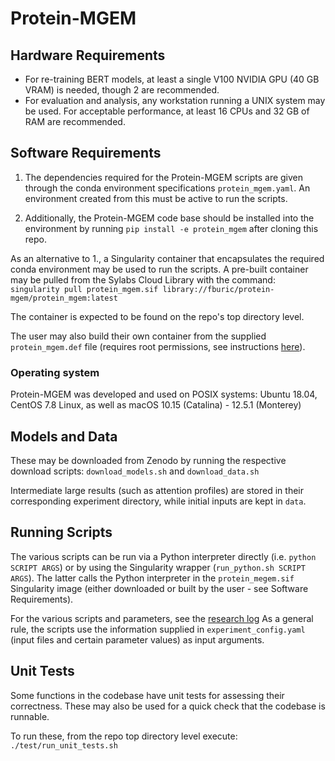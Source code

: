 # Protein-MGEM

## Hardware Requirements

* For re-training BERT models, at least a single V100 NVIDIA GPU (40 GB VRAM)
is needed, though 2 are recommended.
* For evaluation and analysis, any workstation running a UNIX system may be used. 
For acceptable performance, at least 16 CPUs and 32 GB of RAM are recommended.


## Software Requirements

1. The dependencies required for the Protein-MGEM scripts are given through
the conda environment specifications `protein_mgem.yaml`.
An environment created from this must be active to run the scripts.

2. Additionally, the Protein-MGEM code base should be installed into the environment
by running `pip install -e protein_mgem` after cloning this repo.

As an alternative to 1., a Singularity container that encapsulates the required
conda environment may be used to run the scripts.
A pre-built container may be pulled from the Sylabs Cloud Library with the command:
`singularity pull protein_mgem.sif library://fburic/protein-mgem/protein_mgem:latest`

The container is expected to be found on the repo's top directory level.

The user may also build their own container from the supplied `protein_mgem.def` file
(requires root permissions, 
see instructions [here](https://sylabs.io/guides/3.0/user-guide/build_a_container.html)).

### Operating system

Protein-MGEM was developed and used on POSIX systems: 
Ubuntu 18.04, CentOS 7.8 Linux, as well as macOS 10.15 (Catalina) - 12.5.1 (Monterey)


## Models and Data

These may be downloaded from Zenodo by running the respective download scripts:
`download_models.sh` and `download_data.sh`

Intermediate large results (such as attention profiles) are stored in their corresponding
experiment directory, while initial inputs are kept in `data`.


## Running Scripts

The various scripts can be run via a Python interpreter directly (i.e. `python SCRIPT ARGS`)
or by using the Singularity wrapper (`run_python.sh SCRIPT ARGS`).
The latter calls the Python interpreter in the `protein_megem.sif` Singularity image
(either downloaded or built by the user - see Software Requirements).

For the various scripts and parameters, see the [research log](results/20211223_182228/README.md)
As a general rule, the scripts use the information supplied in `experiment_config.yaml`
(input files and certain parameter values) as input arguments.


## Unit Tests

Some functions in the codebase have unit tests for assessing their correctness.
These may also be used for a quick check that the codebase is runnable.

To run these, from the repo top directory level execute: `./test/run_unit_tests.sh`

